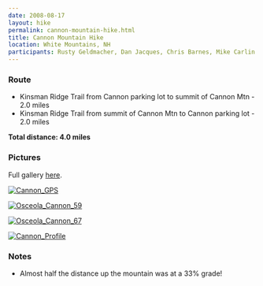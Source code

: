 ```yaml
---
date: 2008-08-17
layout: hike
permalink: cannon-mountain-hike.html
title: Cannon Mountain Hike
location: White Mountains, NH
participants: Rusty Geldmacher, Dan Jacques, Chris Barnes, Mike Carlin
---
```


### Route

  * Kinsman Ridge Trail from Cannon parking lot to summit of Cannon Mtn - 2.0 miles
  * Kinsman Ridge Trail from summit of Cannon Mtn to Cannon parking lot - 2.0 miles

**Total distance: 4.0 miles**

### Pictures

Full gallery [here](http://www.flickr.com/photos/geldmacher/sets/72157606791753740/).

[![Cannon_GPS](http://farm4.static.flickr.com/3130/2771111569_4c6dc415f0.jpg)](http://www.flickr.com/photos/geldmacher/2771111569/)

[![Osceola_Cannon_59](http://farm4.static.flickr.com/3166/2771104755_0cc9feb27e.jpg)](http://www.flickr.com/photos/geldmacher/2771104755/)

[![Osceola_Cannon_67](http://farm4.static.flickr.com/3158/2771106655_d808a68cfc.jpg)](http://www.flickr.com/photos/geldmacher/2771106655/)

[![Cannon_Profile](http://farm4.static.flickr.com/3184/2771112523_0a9b52b6d5.jpg)](http://www.flickr.com/photos/geldmacher/2771112523/)

### Notes

  * Almost half the distance up the mountain was at a 33% grade!
